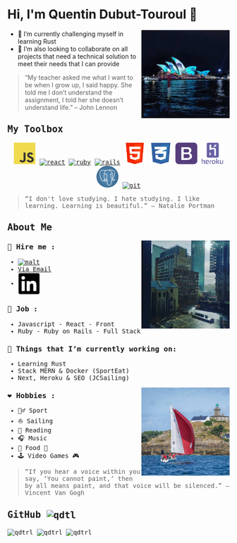 # Hi, I'm Quentin Dubut-Touroul :rocket:

<img  align="right" src="https://github.com/qdtrl/qdtrl/blob/main/Screen%20Shot%202020-12-14%20at%206.07.57%20pm.png?raw=true" alt="opera_house" width="200" height="200"/>

- 🌱 I’m currently challenging myself in learning Rust
- 👯 I’m also looking to collaborate on all projects that need a technical solution to meet their needs that I can provide


> “My teacher asked me what I want to be when I grow up, I said happy. She told me I don’t understand the assignment, I told her she doesn’t understand life.” –  John Lennon

<samp>


## My Toolbox
<p align="center">
  <a href="https://developer.mozilla.org/en-US/docs/Learn/JavaScript/First_steps/What_is_JavaScript"><img src="https://raw.githubusercontent.com/devicons/devicon/ac557d6ff33ff370a5db99f97aeab35ea5c67fbd/icons/javascript/javascript-original.svg" alt="javascript" width="50" height="50"/></a>
  <a href="https://reactjs.org/"><img src="https://cdn2.iconfinder.com/data/icons/designer-skills/128/react-512.png" alt="react" width="50" height="50"/></a>
  <a href="https://www.ruby-lang.org/en/"><img src="https://cdn.iconscout.com/icon/free/png-256/ruby-47-1175102.png" alt="ruby" width="50" height="50"/></a>
  <a href="https://rubyonrails.org/"><img src="https://www.iconattitude.com/icons/open_icon_library/apps/png/256/development-ruby_on_rails.png" alt="rails" width="50" height="50"/></a>
  <a href="https://developer.mozilla.org/en-US/docs/Web/Guide/HTML/HTML5"><img src="https://github.com/qdtrl/qdtrl/blob/main/html5.png?raw=true" alt="html5" width="50" height="50"/></a>
  <a href="https://developer.mozilla.org/en-US/docs/Web/CSS"><img src="https://github.com/qdtrl/qdtrl/blob/main/css.png?raw=true" alt="css3" width="50" height="50"/></a>
  <a href="https://getbootstrap.com/"><img src="https://github.com/qdtrl/qdtrl/blob/main/logo-boostrap.png?raw=true" alt="bootstrap" width="50" height="50"/></a>
  <a href="https://www.heroku.com/"><img src="https://raw.githubusercontent.com/devicons/devicon/ac557d6ff33ff370a5db99f97aeab35ea5c67fbd/icons/heroku/heroku-plain-wordmark.svg" alt="heroku" width="50" height="50"/></a>
  <a href="https://www.postgresql.org/"><img src="https://github.com/qdtrl/qdtrl/blob/main/logo-postgresql.png?raw=true" alt="postgresql" width="50" height="50"/></a>
  <a href="https://git-scm.com/"><img src="https://www.vectorlogo.zone/logos/git-scm/git-scm-icon.svg" alt="git" width="50" height="50"/></a>
</p>

> “I don't love studying. I hate studying. I like learning. Learning is beautiful.” — Natalie Portman
  
## About Me

<img  align="right" src="https://github.com/qdtrl/qdtrl/blob/main/Screen%20Shot%202020-12-14%20at%206.08.48%20pm.png?raw=true" alt="sydney" width="200" height="200"/>

### :briefcase: Hire me :
- <a href="https://www.malt.fr/profile/qdt"><img align="center" src="https://res.cloudinary.com/hopwork/image/upload/rebranding2020/malt-logo/malt-red.svg" alt="malt" width="150" height="100"/></a>
- <a href="mailto:quentindtouroul@gmail.com">Via Email</a>
- <a href="https://www.linkedin.com/in/quentin-dubut-touroul-40a83513b/">
  <img align="center" src="https://raw.githubusercontent.com/devicons/devicon/ac557d6ff33ff370a5db99f97aeab35ea5c67fbd/icons/linkedin/linkedin-plain.svg" alt="linkedin" width="50" height="50"/>
</a>

### :gem: Job :

- Javascript - React - Front
- Ruby - Ruby on Rails - Full Stack

### 🔭 Things that I’m currently working on:

- Learning Rust
- Stack MERN & Docker (SportEat)
- Next, Heroku & SEO (JCSailing)

 <img  align="right" src="https://github.com/qdtrl/qdtrl/blob/main/Screen%20Shot%202020-12-14%20at%206.08.34%20pm.png?raw=true" alt="j80" width="200" height="200"/>
 
### :heart: Hobbies :
 
 - :man_cartwheeling: Sport 
 - :sailboat: Sailing 
 - 📖 Reading 
 - :headphones: Music 
 - :croissant: Food :broccoli:
 - :joystick: Video Games :video_game:

> “If you hear a voice within you say, ‘You cannot paint,’ then by all means paint, and that voice will be silenced.” — Vincent Van Gogh


## GitHub <img align="center" src="https://img.shields.io/github/followers/qdtrl?style=social" alt="qdtl" />

<img align="center" src="https://github-readme-stats.vercel.app/api/top-langs/?username=qdtrl&layout=compact&hide=html" alt="qdtrl" />
<img align="center" src="https://github-readme-stats.vercel.app/api?username=qdtrl&show_icons=true" alt="qdtrl" />

<samp>
  
<img align="center" src="https://d29md5j3ph8xfz.cloudfront.net/100_percent/upload/Content/82047/THP_logoblock_grey.png" alt="qdtrl" />


